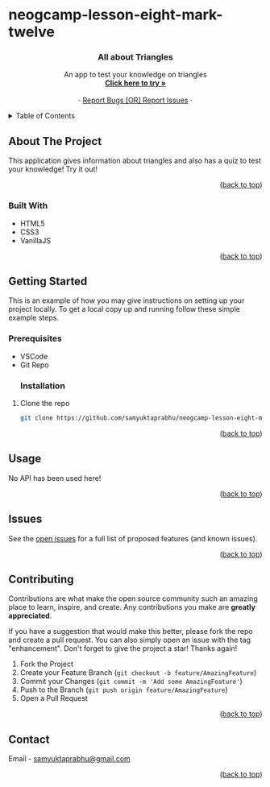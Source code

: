 # neogcamp-lesson-eight-mark-twelve

<a name="readme-top"></a>
<h3 align="center" name="readme-top">All about Triangles</h3>

  <p align="center">
    An app to test your knowledge on triangles
    <br />
    <a href="https://allabouttrianglesbysam.netlify.app/"><strong>Click here to try »</strong></a>
    <br />
    <br />
    <a href=""></a>
    ·
    <a href="https://github.com/samyuktaprabhu/neogcamp-lesson-eight-mark-twelve/issues">Report Bugs [OR] Report Issues</a>
    ·
</div>

<details>
  <summary>Table of Contents</summary>
  <ol>
    <li>
      <a href="#about-the-project">About The Project</a>
      <ul>
        <li><a href="#built-with">Built With</a></li>
      </ul>
    </li>
    <li>
      <a href="#getting-started">Getting Started</a>
      <ul>
        <li><a href="#prerequisites">Prerequisites</a></li>
        <li><a href="#installation">Installation</a></li>
      </ul>
    </li>
    <li><a href="#usage">Usage</a></li>
    <li><a href="#contributing">Contributing</a></li>
    <li><a href="#contact">Contact</a></li>
  </ol>
</details>

## About The Project

This application gives information about triangles and also has a quiz to test your knowledge! Try it out!
<p align="right">(<a href="#readme-top">back to top</a>)</p>


### Built With

* HTML5
* CSS3
* VanillaJS


<p align="right">(<a href="#readme-top">back to top</a>)</p>

## Getting Started

This is an example of how you may give instructions on setting up your project locally.
To get a local copy up and running follow these simple example steps.

### Prerequisites

* VSCode
* Git Repo
  ### Installation

1. Clone the repo
   ```sh
   git clone https://github.com/samyuktaprabhu/neogcamp-lesson-eight-mark-twelve.git
   ```

<p align="right">(<a href="#readme-top">back to top</a>)</p>

<!-- USAGE EXAMPLES -->
## Usage

No API has been used here!


<p align="right">(<a href="#readme-top">back to top</a>)</p>


<!-- ROADMAP -->
## Issues

See the [open issues](https://github.com/samyuktaprabhu/neogcamp-lesson-eight-mark-twelve/issues) for a full list of proposed features (and known issues).

<p align="right">(<a href="#readme-top">back to top</a>)</p>

<!-- CONTRIBUTING -->
## Contributing

Contributions are what make the open source community such an amazing place to learn, inspire, and create. Any contributions you make are **greatly appreciated**.

If you have a suggestion that would make this better, please fork the repo and create a pull request. You can also simply open an issue with the tag "enhancement".
Don't forget to give the project a star! Thanks again!

1. Fork the Project
2. Create your Feature Branch (`git checkout -b feature/AmazingFeature`)
3. Commit your Changes (`git commit -m 'Add some AmazingFeature'`)
4. Push to the Branch (`git push origin feature/AmazingFeature`)
5. Open a Pull Request

<p align="right">(<a href="#readme-top">back to top</a>)</p>

<!-- CONTACT -->
## Contact

Email - samyuktaprabhu@gmail.com


<p align="right">(<a href="#readme-top">back to top</a>)</p>

